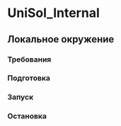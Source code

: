 # UniSol_Internal

## Локальное окружение

### Требования

### Подготовка

### Запуск

### Остановка